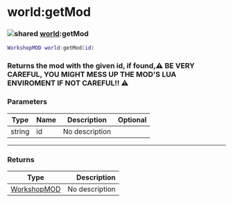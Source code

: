 # world:getMod

### ![shared](../../home/world/.gitbook/assets/shared.png) [world](../../home/world/home/world/):getMod

```lua
WorkshopMOD world:getMod(id)
```

### Returns the mod with the given id, if found,⚠ BE VERY CAREFUL, YOU MIGHT MESS UP THE MOD'S LUA ENVIROMENT IF NOT CAREFUL!! ⚠

### Parameters

| Type   | Name | Description    | Optional |
| ------ | ---- | -------------- | -------: |
| string | id   | No description |          |

***

### Returns

| Type                                              |    Description |
| ------------------------------------------------- | -------------: |
| [WorkshopMOD](../../home/world/home/WorkshopMOD/) | No description |
